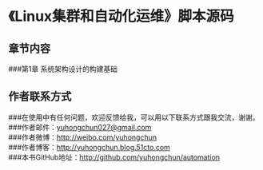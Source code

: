 
《Linux集群和自动化运维》脚本源码
========================================
章节内容
----------------------------------------
###第1章  系统架构设计的构建基础


作者联系方式
-----------------------------------------
###在使用中有任何问题，欢迎反馈给我，可以用以下联系方式跟我交流，谢谢。<br> 
###作者邮件：yuhongchun027@gmail.com<br> 
###作者微博：http://weibo.com/yuhongchun<br> 
###作者博客：http://yuhongchun.blog.51cto.com<br> 
###本书GitHub地址：http://github.com/yuhongchun/automation

